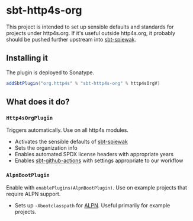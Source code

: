 # sbt-http4s-org

This project is intended to set up sensible defaults and standards for projects under http4s.org.
If it's useful outside http4s.org, it probably should be pushed further upstream into [sbt-spiewak](https://github.com/djspiewak/sbt-spiewak/).

## Installing it

The plugin is deployed to Sonatype.

```scala
addSbtPlugin("org.http4s" % "sbt-http4s-org" % http4sOrgV)
```

## What does it do?

### `Http4sOrgPlugin`

Triggers automatically.  Use on all http4s modules.

* Activates the sensible defaults of [sbt-spiewak](https://github.com/djspiewak/sbt-spiewak/)
* Sets the organization info
* Enables automated SPDX license headers with appropriate years
* Enables [sbt-github-actions](https://github.com/djspiewak/sbt-github-actions) with settings appropriate to our workflow

### `AlpnBootPlugin`

Enable with `enablePlugins(AlpnBootPlugin)`.
Use on example projects that require ALPN support.

* Sets up `-Xbootclasspath` for [ALPN](https://www.eclipse.org/jetty/documentation/current/alpn-chapter.html). Useful primarily for example projects.
